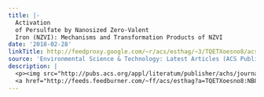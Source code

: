 ```yaml
---
title: |-
  Activation
  of Persulfate by Nanosized Zero-Valent
  Iron (NZVI): Mechanisms and Transformation Products of NZVI
date: '2018-02-28'
linkTitle: http://feedproxy.google.com/~r/acs/esthag/~3/TQETXoesno8/acs.est.7b05847
source: 'Environmental Science & Technology: Latest Articles (ACS Publications)'
description: |
  <p><img src="http://pubs.acs.org/appl/literatum/publisher/achs/journals/content/esthag/0/esthag.ahead-of-print/acs.est.7b05847/20180228/images/medium/es-2017-05847a_0006.gif" alt="TOC Graphic"/></p><div><cite>Environmental Science & Technology</cite></div><div>DOI: 10.1021/acs.est.7b05847</div><div class="feedflare">
  <a href="http://feeds.feedburner.com/~ff/acs/esthag?a=TQETXoesno8:NB8VVCE2FBU:yIl2AUoC8zA"><img src="http://feeds.feedburner.com/~ff/acs/esthag?d=yIl2AUoC8zA" border="0"></img></a>
---
```

